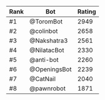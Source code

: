 Rank|Bot|Rating
---|---|---
#1|@ToromBot|2949
#2|@colinbot|2658
#3|@Nakshatra3|2561
#4|@NilatacBot|2330
#5|@anti-bot|2260
#6|@OpeningsBot|2239
#7|@CatNail|2040
#8|@pawnrobot|1871
